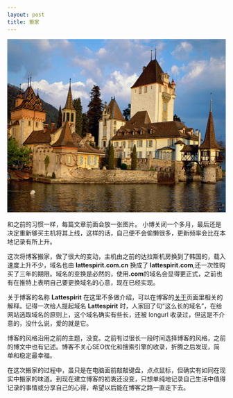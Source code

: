 ```yaml
---
layout: post
title: 搬家
---
```


<img src="../assets/home.jpg" alt="" title="home" width="600" height="399" class="aligncenter size-full wp-image-454" />

和之前的习惯一样，每篇文章前面会放一张图片。
小博关闭一个多月，最后还是决定重新够买主机将其上线，这样的话，自己便不会偷懒很多，更新频率会比在本地记录有所上升。

这次将博客搬家，做了很大的变动，主机由之前的达拉斯机房换到了韩国的，载入速度上升不少，域名也由 <strong>lattespirit.com.cn</strong> 换成了 <strong>lattespirit.com</strong>,还一次性购买了三年的期限。域名的变换是必然的，使用<strong>.com</strong>的域名会显得更正式，之前也有在推特上表明自己要更换域名的心意，现在已经实现。

关于博客的名称 <strong>Lattespirit</strong> 在这里不多做介绍，可以在博客的<a href="http://www.lattespirit.com/?page_id=26" target="_blank">关于</a>页面里相关的解释。记得一次给人提起域名 <strong>Lattespirit</strong> 时，人家回了句“这么长的域名”，在给网站选取域名的原则上，这个域名确实有些长，还被 longurl 收录过，但这是不介意的，没什么说，爱的就是它。

博客的风格沿用之前的主题，没变。之前有过很长一段时间选择博客的风格，之前的博文中也有记述。博客不关心SEO优化和搜索引擎的收录，折腾之后发现，简单和稳定最幸福。

在这次搬家的过程中，虽只是在电脑面前敲敲键盘，点点鼠标，但确实有如同在现实中搬家的味道。到现在建立博客的初衷还没变，只想单纯地记录自己生活中值得记录的事情或分享自己的心得，希望以后能在博客之路一直走下去。

